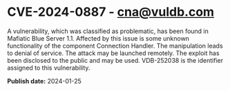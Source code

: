 # CVE-2024-0887 - cna@vuldb.com

A vulnerability, which was classified as problematic, has been found in Mafiatic Blue Server 1.1. Affected by this issue is some unknown functionality of the component Connection Handler. The manipulation leads to denial of service. The attack may be launched remotely. The exploit has been disclosed to the public and may be used. VDB-252038 is the identifier assigned to this vulnerability.

**Publish date:** 2024-01-25
